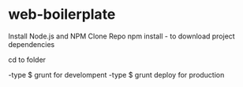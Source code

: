 # web-boilerplate

Install Node.js and NPM
Clone Repo
npm install - to download project dependencies

cd to folder

-type $ grunt for develompent
-type $ grunt deploy for production

